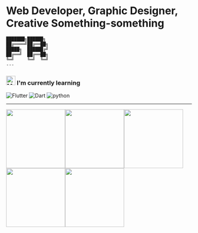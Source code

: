 # Web Developer, Graphic Designer, Creative Something-something

```
███████╗██████╗ 
██╔════╝██╔══██╗
█████╗  ██████╔╝
██╔══╝  ██╔══██╗  
╚═╝     ╚═╝  ╚═╝
---
```
 ### <img src="https://raw.githubusercontent.com/Tarikul-Islam-Anik/Animated-Fluent-Emojis/master/Emojis/People%20with%20professions/Man%20Technologist%20Light%20Skin%20Tone.png" alt="Man Technologist" width="25" height="25" /> I'm currently learning
![Flutter](https://ziadoua.github.io/m3-Markdown-Badges/badges/Flutter/flutter3.svg)
![Dart](https://ziadoua.github.io/m3-Markdown-Badges/badges/Dart/dart3.svg)
![python](https://ziadoua.github.io/m3-Markdown-Badges/badges/Python/python3.svg)

---
<img src="https://i.giphy.com/media/xUA7bewHfD6pAnmxVK/200w.webp" alt="" width="160" /><img src="https://i.giphy.com/media/xUA7bewHfD6pAnmxVK/200w.webp" alt="" width="160" /><img src="https://i.giphy.com/media/xUA7bewHfD6pAnmxVK/200w.webp" alt="" width="160" /><img  src="https://i.giphy.com/media/xUA7bewHfD6pAnmxVK/200w.webp" alt="" width="160" /><img src="https://i.giphy.com/media/xUA7bewHfD6pAnmxVK/200w.webp" alt="" width="160" />




